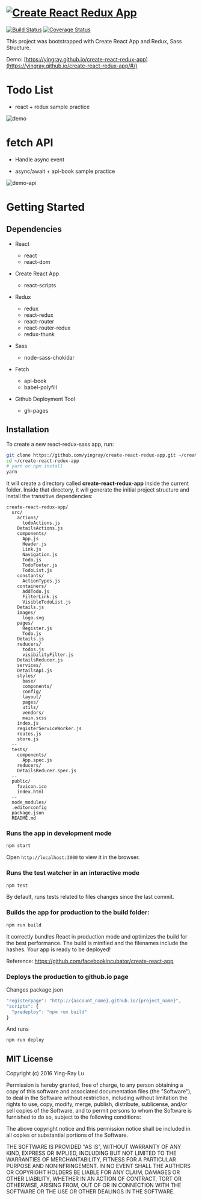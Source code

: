 # [![Create React Redux App](readme/cover.png)](https://yingray.github.io/create-react-redux-app/)

[![Build Status](https://travis-ci.org/yingray/create-react-redux-app.svg?branch=master)](https://travis-ci.org/yingray/create-react-redux-app)
[![Coverage Status](https://coveralls.io/repos/github/yingray/create-react-redux-app/badge.svg?branch=master)](https://coveralls.io/github/yingray/create-react-redux-app?branch=master)

This project was bootstrapped with Create React App and Redux, Sass Structure.

Demo: [https://yingray.github.io/create-react-redux-app](https://yingray.github.io/create-react-redux-app/#/)

# Todo List

* react + redux sample practice

![demo](readme/demo.gif)

# fetch API

* Handle async event

* async/await + api-book sample practice

![demo-api](readme/demo-api.gif)

# Getting Started

## Dependencies

* React
  * react
  * react-dom

* Create React App
  * react-scripts

* Redux
  * redux
  * react-redux
  * react-router
  * react-router-redux
  * redux-thunk

* Sass
  * node-sass-chokidar

* Fetch
  * api-book
  * babel-polyfill

* Github Deployment Tool
    * gh-pages

## Installation

To create a new react-redux-sass app, run:

```sh
git clone https://github.com/yingray/create-react-redux-app.git ~/create-react-redux-app
cd ~/create-react-redux-app
# yarn or npm install
yarn
```

It will create a directory called **create-react-redux-app** inside the current folder.
Inside that directory, it will generate the initial project structure and install the transitive dependencies:

```
create-react-redux-app/
  src/
    actions/
      todoActions.js
    DetailsActions.js
    components/
      App.js
      Header.js
      Link.js
      Navigation.js
      Todo.js
      TodoFooter.js
      TodoList.js
    constants/
      ActionTypes.js
    containers/
      AddTodo.js
      FilterLink.js
      VisibleTodoList.js
    Details.js
    images/
      logo.svg
    pages/
      Register.js
      Todo.js
    Details.js
    reducers/
      todos.js
      visibilityFilter.js
    DetailsReducer.js
    services/
    DetailsApi.js
    styles/
      base/
      components/
      config/
      layout/
      pages/
      utils/
      vendors/
      main.scss
    index.js
    registerServiceWorker.js
    routes.js
    store.js
  --
  tests/
    components/
      App.spec.js
    reducers/
    DetailsReducer.spec.js
  --
  public/
    favicon.ico
    index.html
  --
  node_modules/
  .editorconfig
  package.json
  README.md
```

### Runs the app in development mode

```bash
npm start
```

Open `http://localhost:3000` to view it in the browser.

### Runs the test watcher in an interactive mode

```bash
npm test
```

By default, runs tests related to files changes since the last commit.

### Builds the app for production to the build folder:

```bash
npm run build
```

It correctly bundles React in production mode and optimizes the build for the best performance.
The build is minified and the filenames include the hashes.
Your app is ready to be deployed!

Reference: https://github.com/facebookincubator/create-react-app

### Deploys the production to github.io page

Changes package.json

```js
"registerpage": "http://{account_name}.github.io/{project_name}",
"scripts": {
  "predeploy": "npm run build"
}
```

And runs

```bash
npm run deploy
```

## MIT License

Copyright (c) 2016 Ying-Ray Lu

Permission is hereby granted, free of charge, to any person obtaining a copy
of this software and associated documentation files (the "Software"), to deal
in the Software without restriction, including without limitation the rights
to use, copy, modify, merge, publish, distribute, sublicense, and/or sell
copies of the Software, and to permit persons to whom the Software is
furnished to do so, subject to the following conditions:

The above copyright notice and this permission notice shall be included in all
copies or substantial portions of the Software.

THE SOFTWARE IS PROVIDED "AS IS", WITHOUT WARRANTY OF ANY KIND, EXPRESS OR
IMPLIED, INCLUDING BUT NOT LIMITED TO THE WARRANTIES OF MERCHANTABILITY,
FITNESS FOR A PARTICULAR PURPOSE AND NONINFRINGEMENT. IN NO EVENT SHALL THE
AUTHORS OR COPYRIGHT HOLDERS BE LIABLE FOR ANY CLAIM, DAMAGES OR OTHER
LIABILITY, WHETHER IN AN ACTION OF CONTRACT, TORT OR OTHERWISE, ARISING FROM,
OUT OF OR IN CONNECTION WITH THE SOFTWARE OR THE USE OR OTHER DEALINGS IN THE
SOFTWARE.
